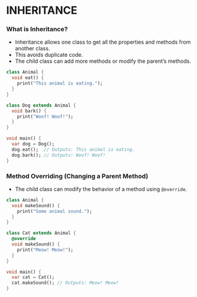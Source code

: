 # INHERITANCE
### What is Inheritance?
- Inheritance allows one class to get all the properties and methods from another class.
- This avoids duplicate code.
- The child class can add more methods or modify the parent’s methods.
 ```dart
 class Animal {
   void eat() {
     print("This animal is eating.");
   }
 }
 
 class Dog extends Animal {
   void bark() {
     print("Woof! Woof!");
   }
 }
 
 void main() {
   var dog = Dog();
   dog.eat();  // Outputs: This animal is eating.
   dog.bark(); // Outputs: Woof! Woof!
 }
 ```
### Method Overriding (Changing a Parent Method)
- The child class can modify the behavior of a method using `@override`.

```dart
class Animal {
  void makeSound() {
    print("Some animal sound.");
  }
}

class Cat extends Animal {
  @override
  void makeSound() {
    print("Meow! Meow!");
  }
}

void main() {
  var cat = Cat();
  cat.makeSound(); // Outputs: Meow! Meow!
}
```